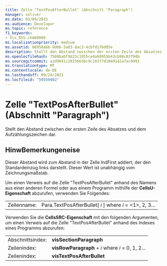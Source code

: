 ```yaml
---
title: Zelle "TextPosAfterBullet" (Abschnitt "Paragraph")
manager: soliver
ms.date: 03/09/2015
ms.audience: Developer
ms.topic: reference
f1_keywords:
- Vis_DSS.chm60089
ms.localizationpriority: medium
ms.assetid: 08958abb-9d66-5a83-dac3-4cbfd1f6d85e
description: Stellt den Abstand zwischen der ersten Zeile des Absatzes und dem Aufzählungszeichen dar.
ms.openlocfilehash: 7568babf9d23c1055ce4a68955b43cb98c02f94b
ms.sourcegitcommit: a1d9041c20256616c9c183f7d1049142a7ac6991
ms.translationtype: MT
ms.contentlocale: de-DE
ms.lasthandoff: 09/24/2021
ms.locfileid: "59559402"
---
```

# <a name="textposafterbullet-cell-paragraph-section"></a>Zelle "TextPosAfterBullet" (Abschnitt "Paragraph")

Stellt den Abstand zwischen der ersten Zeile des Absatzes und dem Aufzählungszeichen dar. 
  
## <a name="remarks"></a>HinwBemerkungeneise

Dieser Abstand wird zum Abstand in der Zelle IndFirst addiert, der den Standardeinzug links darstellt. Dieser Wert ist unabhängig vom Zeichnungsmaßstab. 
  
Um einen Verweis auf die Zelle "TextPosAfterBullet" anhand des Namens aus einer anderen Formel oder aus einem Programm mithilfe der **CellsU-Eigenschaft** abzurufen, verwenden Sie Folgendes: 
  
|||
|:-----|:-----|
| Zellenname:  <br/> | Para.TextPosAfterBullet[  *i*  ] where  *i*  = <1>, 2, 3...  <br/> |
   
Verwenden Sie die **CellsSRC-Eigenschaft** mit den folgenden Argumenten, um einen Verweis auf die Zelle "TextPosAfterBullet" anhand des Indexes eines Programms abzurufen: 
  
|||
|:-----|:-----|
| Abschnittsindex:  <br/> |**visSectionParagraph** <br/> |
| Zeilenindex:  <br/> |**visRowParagraph**  +   *i* where *i* = 0, 1, 2...  <br/> |
| Zeilenindex:  <br/> |**visTextPosAfterBullet** <br/> |
   

